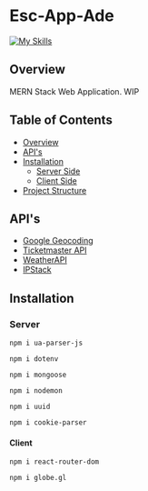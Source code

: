 <!-- 

IDE IS VSCODE
Steps to connect with VSCode
Connect to Escappade
Set up connection security
Choose a connection method
3
Connect
Connecting with MongoDB for VS Code
1. Install MongoDB for VS Code.
In VS Code, open "Extensions" in the left navigation and search for "MongoDB for VS Code." Select the extension and click install.
2. In VS Code, open the Command Palette.
Click on "View" and open "Command Palette."
Search "MongoDB: Connect" on the Command Palette and click on "Connect with Connection String."
3. Connect to your MongoDB deployment.
Paste your connection string into the Command Palette.
mongodb+srv://rchrdlss:<password>@escappade.jklqte7.mongodb.net/

Replace <password> with the password for the rchrdlss user. Ensure any options are URL encoded. 
4. Click “Create New Playground” in MongoDB for VS Code to get started.
Learn more about Playgrounds 
RESOURCES
Connect to MongoDB through VSCode
Explore your data with playgrounds
Access your Database Users
Troubleshoot Connections


System StatusAll Good
©2024 MongoDB, Inc.StatusTermsPrivacyAtlas Blog -->

# Esc-App-Ade

[![My Skills](https://skillicons.dev/icons?i=mongo,express,react,nodejs,js,html,css)](https://skillicons.dev)

## Overview
MERN Stack Web Application. WIP

## Table of Contents

- [Overview](#overview)
- [API's](#apis)
- [Installation](#installation)
  - [Server Side](#server-side)
  - [Client Side](#client-side)
- [Project Structure](#project-structure)
## API's 
- [Google Geocoding](https://developers.google.com/maps/documentation/geocoding/overview)
- [Ticketmaster API](https://developer.ticketmaster.com/products-and-docs/apis/getting-started/)
- [WeatherAPI](https://weatherstack.com/)
- [IPStack](https://ipstack.com/)

## Installation

### Server
```
npm i ua-parser-js
```
```
npm i dotenv
```
```
npm i mongoose
```
```
npm i nodemon
```
```
npm i uuid
```
```
npm i cookie-parser
```
#### Client 
```
npm i react-router-dom
```
```
npm i globe.gl
```